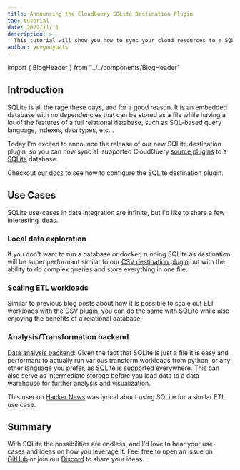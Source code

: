 ```yaml
---
title: Announcing the CloudQuery SQLite Destination Plugin
tag: tutorial
date: 2022/11/11
description: >-
  This tutorial will show you how to sync your cloud resources to a SQLite database.
author: yevgenypats
---
```


import { BlogHeader } from "../../components/BlogHeader"

<BlogHeader/>

## Introduction

SQLite is all the rage these days, and for a good reason. It is an embedded database with no dependencies that can be stored as a file while having a lot of the features of a full relational database, such as SQL-based query language, indexes, data types, etc…

Today I'm excited to announce the release of our new SQLite destination plugin, so you can now sync all supported CloudQuery [source plugins](../docs/plugins/sources) to a [SQLite](https://www.sqlite.org/index.html) database.

Checkout [our docs](../docs/recipes/destinations/sqlite) to see how to configure the SQLite destination plugin.

## Use Cases

SQLite use-cases in data integration are infinite, but I'd like to share a few interesting ideas.

### Local data exploration

If you don't want to run a database or docker, running SQLite as destination will be super performant similar to our [CSV destination plugin](../docs/recipes/destinations/csv) but with the ability to do complex queries and store everything in one file.

### Scaling ETL workloads

Similar to previous blog posts about how it is possible to scale out ELT workloads with the [CSV plugin](./scaling-out-elt-with-cq-and-csv), you can do the same with SQLite while also enjoying the benefits of a relational database.

### Analysis/Transformation backend

[Data analysis backend](https://www.sqlite.org/whentouse.html): Given the fact that SQLite is just a file it is easy and performant to actually run various transform workloads from python, or any other language you prefer, as SQLite is supported everywhere. This can also serve as intermediate storage before you load data to a data warehouse for further analysis and visualization.

This user on [Hacker News](https://news.ycombinator.com/item?id=22153447) was lyrical about using SQLite for a similar ETL use case.

## Summary

With SQLite the possibilities are endless, and I'd love to hear your use-cases and ideas on how you leverage it. Feel free to open an issue on [GitHub](https://github.com/cloudquery/cloudquery) or join our [Discord](https://cloudquery.io/discord) to share your ideas.